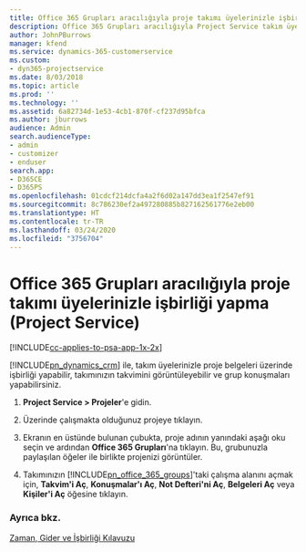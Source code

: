 ```yaml
---
title: Office 365 Grupları aracılığıyla proje takımı üyelerinizle işbirliği yapma
description: Office 365 Grupları aracılığıyla Project Service takım üyelerinizle işbirliği yapma
author: JohnPBurrows
manager: kfend
ms.service: dynamics-365-customerservice
ms.custom:
- dyn365-projectservice
ms.date: 8/03/2018
ms.topic: article
ms.prod: ''
ms.technology: ''
ms.assetid: 6a82734d-1e53-4cb1-870f-cf237d95bfca
ms.author: jburrows
audience: Admin
search.audienceType:
- admin
- customizer
- enduser
search.app:
- D365CE
- D365PS
ms.openlocfilehash: 01cdcf214dcfa4a2f6d02a147dd3ea1f2547ef91
ms.sourcegitcommit: 8c786230ef2a497280885b827162561776e2eb00
ms.translationtype: HT
ms.contentlocale: tr-TR
ms.lasthandoff: 03/24/2020
ms.locfileid: "3756704"
---
```

# <a name="collaborate-with-your-project-team-members-with-office-365-groups-project-service"></a>Office 365 Grupları aracılığıyla proje takımı üyelerinizle işbirliği yapma (Project Service)

[!INCLUDE[cc-applies-to-psa-app-1x-2x](../includes/cc-applies-to-psa-app-1x-2x.md)]

[!INCLUDE[pn_dynamics_crm](../includes/pn-dynamics-crm.md)] ile, takım üyelerinizle proje belgeleri üzerinde işbirliği yapabilir, takımınızın takvimini görüntüleyebilir ve grup konuşmaları yapabilirsiniz.  
  
1. **Project Service > Projeler**'e gidin.  
  
2. Üzerinde çalışmakta olduğunuz projeye tıklayın.  
  
3. Ekranın en üstünde bulunan çubukta, proje adının yanındaki aşağı oku seçin ve ardından **Office 365 Grupları**'na tıklayın. Bu, grubunuzla paylaşılan öğeler ile birlikte projenizi görüntüler.  
  
4. Takımınızın [!INCLUDE[pn_office_365_groups](../includes/pn-office-365-groups.md)]'taki çalışma alanını açmak için, **Takvim'i Aç**, **Konuşmalar'ı Aç**, **Not Defteri'ni Aç**, **Belgeleri Aç** veya **Kişiler'i Aç** öğesine tıklayın.  
  
### <a name="see-also"></a>Ayrıca bkz.  
 [Zaman, Gider ve İşbirliği Kılavuzu](../project-service/time-expense-collaboration-guide.md)
